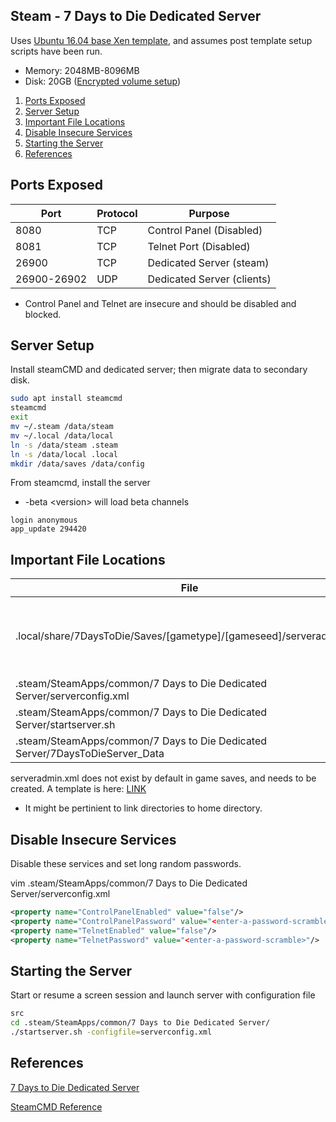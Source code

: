 Steam - 7 Days to Die Dedicated Server
--------------------------------------
Uses [Ubuntu 16.04 base Xen template](../templates/ubuntu-server.md), and assumes post template setup scripts have been run.

* Memory: 2048MB-8096MB
* Disk: 20GB ([Encrypted volume setup](../templates/ubuntu-server.md#creating-an-encrypted-volume))

1. [Ports Exposed](#ports-exposed)
2. [Server Setup](#server-setup)
3. [Important File Locations](#important-file-locations)
4. [Disable Insecure Services](#disable-insecure-services)
5. [Starting the Server](#starting-the-server)
6. [References](#references)


Ports Exposed
-------------

| Port        | Protocol |Purpose                     |
|-------------|----------|----------------------------|
| 8080        | TCP      | Control Panel (Disabled)   |
| 8081        | TCP      | Telnet Port (Disabled)     |
| 26900       | TCP      | Dedicated Server (steam)   |
| 26900-26902 | UDP      | Dedicated Server (clients) |
* Control Panel and Telnet are insecure and should be
  disabled and blocked.


Server Setup
-------------
Install steamCMD and dedicated server; then migrate data to secondary disk.

```bash
sudo apt install steamcmd
steamcmd
exit
mv ~/.steam /data/steam
mv ~/.local /data/local
ln -s /data/steam .steam
ln -s /data/local .local
mkdir /data/saves /data/config
```

From steamcmd, install the server
* -beta \<version> will load beta channels
```steam
login anonymous
app_update 294420
```


Important File Locations
------------------------

| File                                                                    | Purpose                                                   |
|------------------------------------------------------------------------------|-------------------------------------------------------------|
| .local/share/7DaysToDie/Saves/[gametype]/[gameseed]/serveradmin.xml          | defines user bans, whitelists, admins and server commands |
| .steam/SteamApps/common/7 Days to Die Dedicated Server/serverconfig.xml      | server configuration                                         |
| .steam/SteamApps/common/7 Days to Die Dedicated Server/startserver.sh        | starts server                                               |
| .steam/SteamApps/common/7 Days to Die Dedicated Server/7DaysToDieServer_Data | server logs                                                 |

serveradmin.xml does not exist by default in game saves, and needs to be created. A template
is here: [LINK](steam-7-days-to-die/serveradmin.xml)
* It might be pertinient to link directories to home directory.


Disable Insecure Services
-------------------------
Disable these services and set long random passwords.

vim .steam/SteamApps/common/7 Days to Die Dedicated Server/serverconfig.xml
```xml
<property name="ControlPanelEnabled" value="false"/>
<property name="ControlPanelPassword" value="<enter-a-password-scramble>"/>
<property name="TelnetEnabled" value="false"/>
<property name="TelnetPassword" value="<enter-a-password-scramble>"/>
```


Starting the Server
-------------------
Start or resume a screen session and launch server with configuration file
```bash
src
cd .steam/SteamApps/common/7 Days to Die Dedicated Server/
./startserver.sh -configfile=serverconfig.xml
```


References
----------
[7 Days to Die Dedicated Server](
https://developer.valvesoftware.com/wiki/7_Days_to_Die_Dedicated_Server#Installation)

[SteamCMD Reference](https://developer.valvesoftware.com/wiki/SteamCMD)
